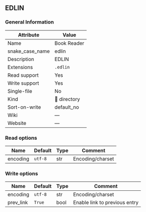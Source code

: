 ## EDLIN

### General Information

| Attribute       | Value       |
| --------------- | ----------- |
| Name            | Book Reader |
| snake_case_name | edlin       |
| Description     | EDLIN       |
| Extensions      | `.edlin`    |
| Read support    | Yes         |
| Write support   | Yes         |
| Single-file     | No          |
| Kind            | 📁 directory |
| Sort-on-write   | default_no  |
| Wiki            | ―           |
| Website         | ―           |

### Read options

| Name     | Default | Type | Comment          |
| -------- | ------- | ---- | ---------------- |
| encoding | `utf-8` | str  | Encoding/charset |

### Write options

| Name      | Default | Type | Comment                       |
| --------- | ------- | ---- | ----------------------------- |
| encoding  | `utf-8` | str  | Encoding/charset              |
| prev_link | `True`  | bool | Enable link to previous entry |




